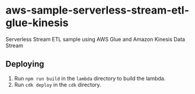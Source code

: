 # aws-sample-serverless-stream-etl-glue-kinesis
Serverless Stream ETL sample using AWS Glue and Amazon Kinesis Data Stream

## Deploying

1. Run `npm run build` in the `lambda` directory to build the lambda.
2. Run `cdk deploy` in the `cdk` directory.